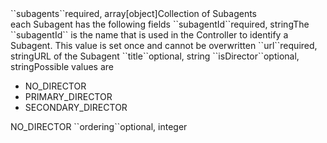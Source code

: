 <tr><td>``subagents``</td><td>required, array[object]</td><td>Collection of Subagents
    <br/>each Subagent has the following fields</td><td></td><td></td></tr>
    <tr><td style="padding-left:20px;">``subagentId``</td><td>required, string</td><td>The ``subagentId`` is the name that is used in the Controller to identify a Subagent. This value is set once and cannot be overwritten</td><td></td><td></td></tr>
    <tr><td style="padding-left:20px;">``url``</td><td>required, string</td><td>URL of the Subagent</td><td></td><td></td></tr>
    <tr><td style="padding-left:20px;">``title``</td><td>optional, string</td><td></td><td></td><td></td></tr>
    <tr><td style="padding-left:20px;">``isDirector``</td><td>optional, string</td><td>Possible values are
    		<ul>
    			<li>NO_DIRECTOR</li>
    			<li>PRIMARY_DIRECTOR</li>
    			<li>SECONDARY_DIRECTOR</li>
    		</ul></td><td></td><td>NO_DIRECTOR</td></tr>
    <tr><td style="padding-left:20px;">``ordering``</td><td>optional, integer</td><td></td><td></td><td></td></tr>
    